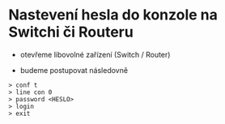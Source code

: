 # Nastevení hesla do konzole na Switchi či Routeru

- otevřeme libovolné zařízení (Switch / Router)

- budeme postupovat následovně

```> en
> conf t
> line con 0
> password <HESLO>
> login
> exit
```